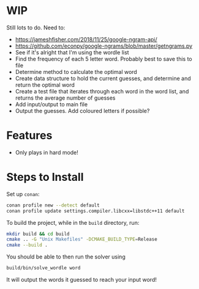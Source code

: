 # WIP
Still lots to do. Need to:
- https://jameshfisher.com/2018/11/25/google-ngram-api/
- https://github.com/econpy/google-ngrams/blob/master/getngrams.py
- See if it's alright that I'm using the wordle list
- Find the frequency of each 5 letter word. Probably best to save this to file
- Determine method to calculate the optimal word
- Create data structure to hold the current guesses, and determine and return the optimal word
- Create a test file that iterates through each word in the word list, and returns the average number of guesses
- Add input/output to main file
- Output the guesses. Add coloured letters if possible?

# Features
- Only plays in hard mode! 

# Steps to Install
Set up `conan`:
```bash
conan profile new --detect default
conan profile update settings.compiler.libcxx=libstdc++11 default
```

To build the project, while in the `build` directory, run:
```bash
mkdir build && cd build
cmake .. -G "Unix Makefiles" -DCMAKE_BUILD_TYPE=Release
cmake --build .
```

You should be able to then run the solver using
```bash
build/bin/solve_wordle word
```

It will output the words it guessed to reach your input word!
